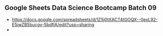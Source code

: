 ## Google Sheets Data Science Bootcamp Batch 09

- https://docs.google.com/spreadsheets/d/1Z5j0tXACT4tGOQX--0exL92-E5iwZB5bucgy-5bdflA/edit?usp=sharing
- 
